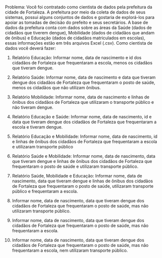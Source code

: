 Problema: Você foi contratado como cientista de dados pela prefeitura da cidade de Fortaleza. A prefeitura por meio da coleta de dados de seus sistemas, possui alguns conjuntos de dados e gostaria de explorá-los para apoiar as tomadas de decisão do prefeito e seus secretários. A base de dados da prefeitura conta com dados sobre as áreas da Saúde (dados de cidadãos que tiverem dengue), Mobilidade (dados de cidadãos que andam de ônibus) e Educação (dados de cidadãos matriculados em escolas), essas informações estão em três arquivos Excel (.csv). Como cientista de dados você deverá fazer:

1) Relatório Educação: Informar nome, data de nascimento e id dos cidadãos de Fortaleza
que frequentaram a escola, menos os cidadãos que tiveram dengue.

2) Relatório Saúde: Informar nome, data de nascimento e data que tiveram dengue dos
cidadãos de Fortaleza que frequentaram o posto de saúde, menos os cidadãos que não
utilizam ônibus.

3) Relatório Mobilidade: Informar nome, data de nascimento e linhas de ônibus dos
cidadãos de Fortaleza que utilizaram o transporte público e não tiveram dengue.

4) Relatório Educação e Saúde: Informar nome, data de nascimento, id e data que tiveram
dengue dos cidadãos de Fortaleza que frequentaram a escola e tiveram dengue.

5) Relatório Educação e Mobilidade: Informar nome, data de nascimento, id e linhas de
ônibus dos cidadãos de Fortaleza que frequentaram a escola e utilizaram transporte
público

6) Relatório Saúde e Mobilidade: Informar nome, data de nascimento, data que tiveram
dengue e linhas de ônibus dos cidadãos de Fortaleza que frequentaram o posto de saúde
e utilizaram transporte público.

7) Relatório Saúde, Mobilidade e Educação: Informar nome, data de nascimento, data que
tiveram dengue e linhas de ônibus dos cidadãos de Fortaleza que frequentaram o posto
de saúde, utilizaram transporte público e frequentaram a escola.

8) Informar nome, data de nascimento, data que tiveram dengue dos cidadãos de
Fortaleza que frequentaram o posto de saúde, mas não utilizaram transporte público.

9) Informar nome, data de nascimento, data que tiveram dengue dos cidadãos de
Fortaleza que frequentaram o posto de saúde, mas não frequentaram a escola.

10) Informar nome, data de nascimento, data que tiveram dengue dos cidadãos de
Fortaleza que frequentaram o posto de saúde, mas não frequentaram a escola, nem
utilizaram transporte público.